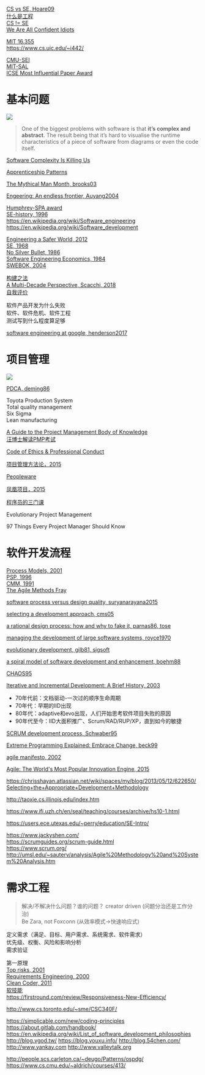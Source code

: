 [CS vs SE, Hoare09](https://reinout.vanrees.org/weblog/2009/07/01/ep-keynote.html)  
[什么是工程](https://en.wikipedia.org/wiki/Engineering)  
[CS != SE](http://www.cnblogs.com/buaashine/archive/2012/12/12/2813931.html)  
[We Are All Confident Idiots](https://www.guokr.com/article/439517/)  

[MIT 16.355](http://sunnyday.mit.edu/16.355/)   
https://www.cs.uic.edu/~i442/

[CMU-SEI](https://sei.cmu.edu/)  
[MIT-SAL](http://systemarchitect.mit.edu/index.php)  
[ICSE Most Influential Paper Award](https://www.sigsoft.org/awards/icseMIPAward.html)  

# 基本问题

![](https://note.youdao.com/yws/public/resource/8f83e1297252c926e45efa55a901a1d2/xmlnote/WEBRESOURCE8deb61c8fa7a77a9c7c3d1e5075439c5/126)

> One of the biggest problems with software is that **it’s complex and abstract**. The result being that it’s hard to visualise the runtime characteristics of a piece of software from diagrams or even the code itself.

[Software Complexity Is Killing Us](https://www.simplethread.com/software-complexity-killing-us/)

[Apprenticeship Patterns](https://www.amazon.com/Apprenticeship-Patterns-Guidance-Aspiring-Craftsman-ebook/dp/B002RMSZ7E)

[The Mythical Man Month, brooks03](https://book.douban.com/subject/1105381/)

[Engeering: An endless frontier, Auyang2004](https://book.douban.com/subject/3287111/)

[Humphrey-SPA award](https://resources.sei.cmu.edu/news-events/events/watts/watts.cfm)  
[SE-history, 1996](https://www.dagstuhl.de/Reports/96/9635.pdf)  
https://en.wikipedia.org/wiki/Software_engineering  
https://en.wikipedia.org/wiki/Software_development  

[Engineering a Safer World, 2012](http://sunnyday.mit.edu/safer-world/index.html)  
[SE, 1968](http://homepages.cs.ncl.ac.uk/brian.randell/NATO/nato1968.PDF)  
[No Silver Bullet, 1986](http://sunnyday.mit.edu/16.355/BrooksNoSilverBullet2.html)  
[Software Engineering Economics, 1984](http://csse.usc.edu/TECHRPTS/1984/usccse84-500/usccse84-500.pdf)  
[SWEBOK, 2004](https://www.computer.org/web/swebok/index)  

[构建之法](https://book.douban.com/subject/27069503/)  
[A Multi-Decade Perspective, Scacchi, 2018](https://www.ics.uci.edu/~wscacchi/Papers/New/IEEE-Computer-Scacchi-2018.pdf)  
[自我评价](http://www.cnblogs.com/xinz/p/3852177.html)

软件产品开发为什么失败  
软件、软件危机、软件工程  
测试写到什么程度算足够  

[software engineering at google, henderson2017](https://arxiv.org/pdf/1702.01715.pdf)

# 项目管理

![](https://note.youdao.com/yws/public/resource/8f83e1297252c926e45efa55a901a1d2/xmlnote/WEBRESOURCE6287ea342110009b3ee392f41eb98c61/132)

[PDCA, deming86](https://asqaustin.org/wp-content/uploads/2015/12/History_of_the_PDSA_Cycle_CN_ASQ_Talk-_2_10_2016_Handout.pdf)  

Toyota Production System  
Total quality management  
Six Sigma  
Lean manufacturing  
  


[A Guide to the Project Management Body of Knowledge](https://book.douban.com/subject/24697645/)  
[汪博士解读PMP考试](https://book.douban.com/subject/24713754/)  


[Code of Ethics & Professional Conduct](https://www.pmi.org/about/ethics/code)  

[项目管理方法论，2015](https://book.douban.com/subject/26584696/)  

[Peopleware](https://book.douban.com/subject/25956450/)  

[凤凰项目，2015](https://book.douban.com/subject/26644070/)  

[程序员的三门课](https://www.zhihu.com/pub/reader/119647389/chapter/1182332907921813504)  


Evolutionary Project Management

97 Things Every Project Manager Should Know

# 软件开发流程
[Process Models, 2001](https://www.ics.uci.edu/~wscacchi/Papers/SE-Encyc/Process-Models-SE-Encyc.pdf)  
[PSP, 1996](http://www.star.cc.gatech.edu/documents/SpencerRugabear/psp.pdf)  
[CMM, 1991](http://sunnyday.mit.edu/16.355/cmm.pdf)  
[The Agile Methods Fray](http://www-scf.usc.edu/~csci201/lectures/Lecture11/demarco2002.pdf)

[software process versus design quality, suryanarayana2015](https://ieeexplore.ieee.org/stamp/stamp.jsp?tp=&arnumber=7140652)

[selecting a development approach, cms05 ](https://www.academia.edu/13239574/SELECTING_A_DEVELOPMENT_APPROACH)

[a rational design process: how and why to fake it, parnas86, tose](https://www.cs.tufts.edu/~nr/cs257/archive/david-parnas/fake-it.pdf)

[managing the development of large software systems, royce1970](http://www-scf.usc.edu/~csci201/lectures/Lecture11/royce1970.pdf) 

[evolutionary development, gilb81, sigsoft](https://dl.acm.org/doi/pdf/10.1145/1010865.1010868)

[a spiral model of software development and enhancement, boehm88](http://www-scf.usc.edu/~csci201/lectures/Lecture11/boehm1988.pdf)  

[CHAOS95](https://www.projectsmart.co.uk/white-papers/chaos-report.pdf)

[Iterative and Incremental Development: A Brief History, 2003](https://www.craiglarman.com/wiki/downloads/misc/history-of-iterative-larman-and-basili-ieee-computer.pdf)


- 70年代前：文档驱动-一次过的顺序生命周期
- 70年代：早期的IID出现
- 80年代：adaptive和evo出现，人们开始思考软件项目失败的原因
- 90年代至今：IID大面积推广、Scrum/RAD/RUP/XP，直到如今的敏捷

[SCRUM development process, Schwaber95](http://www.jeffsutherland.org/oopsla/schwapub.pdf)

[Extreme Programming Explained: Embrace Change, beck99](https://book.douban.com/subject/1440219/)

[agile manifesto, 2002](http://agilemanifesto.org/)

[Agile: The World's Most Popular Innovation Engine, 2015](https://www.forbes.com/sites/stevedenning/2015/07/23/the-worlds-most-popular-innovation-engine/#4d24af757c76)  

https://chrisshayan.atlassian.net/wiki/spaces/my/blog/2013/05/12/622650/Selecting+the+Appropriate+Development+Methodology

http://taoxie.cs.illinois.edu/index.htm

https://www.ifi.uzh.ch/en/seal/teaching/courses/archive/hs10-1.html

https://users.ece.utexas.edu/~perry/education/SE-Intro/

https://www.jackyshen.com/  
https://scrumguides.org/scrum-guide.html  
https://www.scrum.org/ 
http://umsl.edu/~sauterv/analysis/Agile%20Methodology%20and%20System%20Analysis.htm   

# 需求工程

> 解决/不解决什么问题？谁的问题？
creator driven (问题分治还是工作分治)  
Be Zara, not Foxconn (从效率模式->快速响应式)  

定义需求（满足、目标、用户需求、系统需求、软件需求）  
优先级、权衡、风险和影响分析  
需求验证  

第一原理  
[Top risks, 2001](http://sunnyday.mit.edu/16.355/lawrence-requirements.pdf)  
[Requirements Engineering, 2000](http://mcs.open.ac.uk/ban25/papers/sotar.re.pdf)  
[Clean Coder, 2011](https://book.douban.com/subject/11614538/)  
[软技能](https://book.douban.com/subject/26835090/)  
https://firstround.com/review/Responsiveness-New-Efficiency/  

http://www.cs.toronto.edu/~sme/CSC340F/  

https://simplicable.com/new/coding-principles  
https://about.gitlab.com/handbook/  
https://en.wikipedia.org/wiki/List_of_software_development_philosophies
http://blog.vgod.tw/
https://blog.youxu.info/
http://blog.54chen.com/
http://www.yankay.com
http://www.valleytalk.org

http://people.scs.carleton.ca/~deugo/Patterns/ospdg/
https://www.cs.cmu.edu/~aldrich/courses/413/


